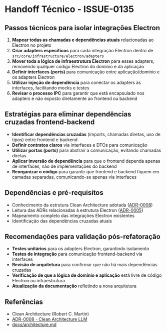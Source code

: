 # Handoff Técnico - ISSUE-0135

## Passos técnicos para isolar integrações Electron

1. **Mapear todas as chamadas e dependências atuais** relacionadas ao Electron no projeto
2. **Criar adapters específicos** para cada integração Electron dentro de `src/core/infrastructure/electron/adapters`
3. **Mover toda a lógica de infraestrutura Electron** para esses adapters, removendo qualquer código Electron do domínio e da aplicação
4. **Definir interfaces (ports)** para comunicação entre aplicação/domínio e os adapters Electron
5. **Utilizar injeção de dependência** para conectar os adapters às interfaces, facilitando mocks e testes
6. **Revisar o processo IPC** para garantir que está encapsulado nos adapters e não exposto diretamente ao frontend ou backend

## Estratégias para eliminar dependências cruzadas frontend-backend

- **Identificar dependências cruzadas** (imports, chamadas diretas, uso de tipos) entre frontend e backend
- **Definir contratos claros** via interfaces e DTOs para comunicação
- **Utilizar portas (ports)** para abstrair a comunicação, evitando chamadas diretas
- **Aplicar inversão de dependência** para que o frontend dependa apenas de interfaces, não de implementações do backend
- **Reorganizar o código** para garantir que frontend e backend fiquem em camadas separadas, comunicando-se apenas via interfaces

## Dependências e pré-requisitos

- Conhecimento da estrutura Clean Architecture adotada ([ADR-0008](../../../docs/adr/ADR-0008-Clean-Architecture-LLM.md))
- Leitura das ADRs relacionadas à estrutura Electron ([ADR-0005](../../../docs/adr/ADR-0005-Estrutura-de-Pastas-Electron.md))
- Mapeamento completo das integrações Electron existentes
- Identificação das dependências cruzadas atuais

## Recomendações para validação pós-refatoração

- **Testes unitários** para os adapters Electron, garantindo isolamento
- **Testes de integração** para comunicação frontend-backend via interfaces
- **Revisão de arquitetura** para confirmar que não há mais dependências cruzadas
- **Verificação de que a lógica de domínio e aplicação** está livre de código Electron ou infraestrutura
- **Atualização da documentação** refletindo a nova arquitetura

## Referências

- Clean Architecture (Robert C. Martin)
- [ADR-0008 - Clean Architecture LLM](../../../docs/adr/ADR-0008-Clean-Architecture-LLM.md)
- [docs/architecture.md](../../../docs/architecture.md)